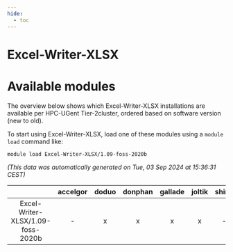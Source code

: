 ```yaml
---
hide:
  - toc
---
```


Excel-Writer-XLSX
=================

# Available modules


The overview below shows which Excel-Writer-XLSX installations are available per HPC-UGent Tier-2cluster, ordered based on software version (new to old).

To start using Excel-Writer-XLSX, load one of these modules using a `module load` command like:

```shell
module load Excel-Writer-XLSX/1.09-foss-2020b
```

*(This data was automatically generated on Tue, 03 Sep 2024 at 15:36:31 CEST)*  

| |accelgor|doduo|donphan|gallade|joltik|shinx|skitty|
| :---: | :---: | :---: | :---: | :---: | :---: | :---: | :---: |
|Excel-Writer-XLSX/1.09-foss-2020b|-|x|x|x|x|-|x|
